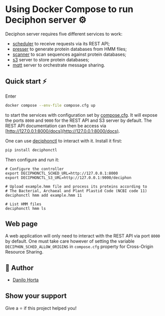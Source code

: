 # Using Docker Compose to run Deciphon server ⚙️

Deciphon server requires five different services to work:
- [scheduler](https://github.com/EBI-Metagenomics/deciphon/tree/main/sched) to receive requests via its REST API;
- [presser](https://github.com/EBI-Metagenomics/deciphon/tree/main/control) to generate protein databases from HMM files;
- [scanner](https://github.com/EBI-Metagenomics/deciphon/tree/main/control) to scan sequences against protein databases;
- [s3](https://min.io) server to store protein databases;
- [mqtt](https://mosquitto.org) server to orchestrate message sharing.

## Quick start ⚡

Enter

```sh
docker compose --env-file compose.cfg up
```

to start the services with configuration set by [compose.cfg](compose.cfg).
It will expose the ports `8000` and `9000` for the REST API and S3 server by default.
The REST API documentation can then be access via [http://127.0.0.1:8000/docs](http://127.0.0.1:8000/docs).

One can use [deciphonctl](https://pypi.org/project/deciphonctl/) to interact with it.
Install it first:

```sh
pip install deciphonctl
```

Then configure and run it:

```
# Configure the controller
export DECIPHONCTL_SCHED_URL=http://127.0.0.1:8000
export DECIPHONCTL_S3_URL=http://127.0.0.1:9000/deciphon

# Upload example.hmm file and process its proteins according to
# The Bacterial, Archaeal and Plant Plastid Code (NCBI code 11)
deciphonctl hmm add example.hmm 11

# List HMM files
deciphonctl hmm ls
```

## Web page

A web application will only need to interact with the REST API via port `8000` by default.
One must take care however of setting the variable `DECIPHON_SCHED_ALLOW_ORIGINS` in `compose.cfg`
property for Cross-Origin Resource Sharing.

## 👤 Author

- [Danilo Horta](https://github.com/horta)

## Show your support

Give a ⭐️ if this project helped you!
